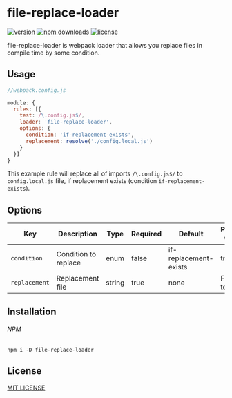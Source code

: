 # file-replace-loader
[![version](https://img.shields.io/npm/v/file-replace-loader.svg?style=flat-square)](https://www.npmjs.com/package/file-replace-loader)
[![npm downloads](https://img.shields.io/npm/dt/file-replace-loader.svg?style=flat-square)](https://www.npmjs.com/package/file-replace-loader)
[![license](https://img.shields.io/github/license/vyushin/file-replace-loader.svg?style=flat-square)](https://github.com/vyushin/file-replace-loader/blob/master/LICENSE)

file-replace-loader is webpack loader that allows you replace files in compile time by some condition.

## Usage

```javascript
//webpack.config.js

module: {
  rules: [{
    test: /\.config.js$/,
    loader: 'file-replace-loader',
    options: {
      condition: 'if-replacement-exists',
      replacement: resolve('./config.local.js')
    }
  }]
}
```

This example rule will replace all of imports `/\.config.js$/` to `config.local.js` file,
if replacement exists (condition `if-replacement-exists`).

## Options

Key          | Description          | Type          | Required       | Default               | Possible values
------------ | -------------        | ------------- | -------------  | -------------         | -------------
`condition`  | Condition to replace | enum          | false          | if-replacement-exists | true
`replacement`| Replacement file     | string        | true           | none                  | Full path to file

## Installation

###### NPM
`npm i -D file-replace-loader`

## License
[MIT LICENSE](https://github.com/vyushin/file-replace-loader/blob/master/LICENSE)
